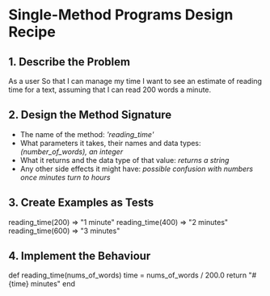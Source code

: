 # Single-Method Programs Design Recipe


## 1. Describe the Problem

As a user
So that I can manage my time
I want to see an estimate of reading time for a text, assuming that I can read 200 words a minute.


## 2. Design the Method Signature

* The name of the method: *'reading_time'*
* What parameters it takes, their names and data types: *(number_of_words), an integer*
* What it returns and the data type of that value: *returns a string*
* Any other side effects it might have: *possible confusion with numbers once minutes turn to hours*


## 3. Create Examples as Tests

reading_time(200) => "1 minute"
reading_time(400) => "2 minutes"
reading_time(600) => "3 minutes"

## 4. Implement the Behaviour

def reading_time(nums_of_words)
  time = nums_of_words / 200.0
  return "#{time} minutes"
end
